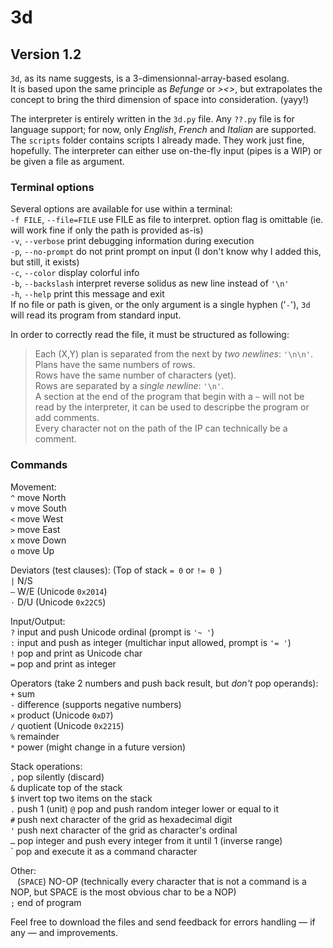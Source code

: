 # 3d
## Version 1.2
`3d`, as its name suggests, is a 3-dimensionnal-array-based esolang.  
It is based upon the same principle as *Befunge* or *><>*, but extrapolates the concept to bring the third dimension of space into consideration. (yayy!)

The interpreter is entirely written in the `3d.py` file. Any `??.py` file is for language support; for now, only *English*, *French* and *Italian* are supported.  
The `scripts` folder contains scripts I already made. They work just fine, hopefully.
The interpreter can either use on-the-fly input (pipes is a WIP) or be given a file as argument.

### Terminal options
Several options are available for use within a terminal:  
  `-f FILE`, `--file=FILE`   use FILE as file to interpret. option flag is omittable (ie. will work fine if only the path is provided as-is)  
  `-v`, `--verbose`          print debugging information during execution  
  `-p`, `--no-prompt`        do not print prompt on input (I don't know why I added this, but still, it exists)  
  `-c`, `--color`            display colorful info  
  `-b`, `--backslash`        interpret reverse solidus as new line instead of `'\n'`  
  `-h`, `--help`             print this message and exit  
  If no file or path is given, or the only argument is a single hyphen ('`-`'), `3d` will read its program from standard input.  


In order to correctly read the file, it must be structured as following:  
  > Each (X,Y) plan is separated from the next by *two newlines*: `'\n\n'`.  
  > Plans have the same numbers of rows.  
  > Rows have the same number of characters (yet).  
  > Rows are separated by a *single newline*: `'\n'`.  
  > A section at the end of the program that begin with a `~` will not be read by the interpreter, it can be used to descripbe the program or add comments.  
  > Every character not on the path of the IP can technically be a comment.  

### Commands
Movement:  
  `^` move North  
  `v` move South  
  `<` move West  
  `>` move East  
  `x` move Down  
  `o` move Up  
  
Deviators (test clauses): (Top of stack `= 0` or `!= 0 `)  
  `|` N/S  
  `—` W/E (Unicode `0x2014`)  
  `⋅` D/U (Unicode `0x22C5`)  
  
Input/Output:  
  `?` input and push Unicode ordinal (prompt is `'~ '`)  
  `:` input and push as integer (multichar input allowed, prompt is `'= '`)  
  `!` pop and print as Unicode char  
  `=` pop and print as integer  
  
Operators (take 2 numbers and push back result, but *don't* pop operands):  
  `+` sum  
  `-` difference (supports negative numbers)  
  `×` product (Unicode `0xD7`)  
  `∕` quotient (Unicode `0x2215`)  
  `%` remainder  
  `*` power (might change in a future version)  
  
Stack operations:  
  `,` pop silently (discard)   
  `&` duplicate top of the stack  
  `$` invert top two items on the stack  
  `.` push 1  (unit)
  `@` pop and push random integer lower or equal to it  
  `#` push next character of the grid as hexadecimal digit  
  `'` push next character of the grid as character's ordinal  
  `…` pop integer and push every integer from it until 1 (inverse range)  
  \` pop and execute it as a command character  
  
Other:  
  ` ` (`SPACE`) NO-OP (technically every character that is not a command is a NOP, but SPACE is the most obvious char to be a NOP)  
  `;` end of program  

Feel free to download the files and send feedback for errors handling — if any — and improvements.
